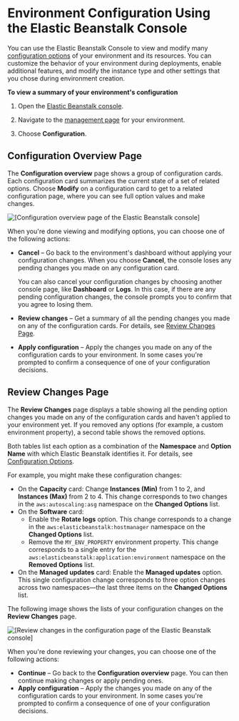 # Environment Configuration Using the Elastic Beanstalk Console<a name="environments-cfg-console"></a>

You can use the Elastic Beanstalk Console to view and modify many [configuration options](command-options.md) of your environment and its resources\. You can customize the behavior of your environment during deployments, enable additional features, and modify the instance type and other settings that you chose during environment creation\.

**To view a summary of your environment's configuration**

1. Open the [Elastic Beanstalk console](https://console.aws.amazon.com/elasticbeanstalk)\.

1. Navigate to the [management page](environments-console.md) for your environment\.

1. Choose **Configuration**\.

## Configuration Overview Page<a name="environments-cfg-console.overview"></a>

The **Configuration overview** page shows a group of configuration cards\. Each configuration card summarizes the current state of a set of related options\. Choose **Modify** on a configuration card to get to a related configuration page, where you can see full option values and make changes\.

![\[Configuration overview page of the Elastic Beanstalk console\]](http://docs.aws.amazon.com/elasticbeanstalk/latest/dg/images/environments-cfg-console.overview.png)

When you're done viewing and modifying options, you can choose one of the following actions:
+ **Cancel** – Go back to the environment's dashboard without applying your configuration changes\. When you choose **Cancel**, the console loses any pending changes you made on any configuration card\.

  You can also cancel your configuration changes by choosing another console page, like **Dashboard** or **Logs**\. In this case, if there are any pending configuration changes, the console prompts you to confirm that you agree to losing them\.
+ **Review changes** – Get a summary of all the pending changes you made on any of the configuration cards\. For details, see [Review Changes Page](#environments-cfg-console.review)\.
+ **Apply configuration** – Apply the changes you made on any of the configuration cards to your environment\. In some cases you're prompted to confirm a consequence of one of your configuration decisions\.

## Review Changes Page<a name="environments-cfg-console.review"></a>

The **Review Changes** page displays a table showing all the pending option changes you made on any of the configuration cards and haven't applied to your environment yet\. If you removed any options \(for example, a custom environment property\), a second table shows the removed options\.

Both tables list each option as a combination of the **Namespace** and **Option Name** with which Elastic Beanstalk identifies it\. For details, see [Configuration Options](command-options.md)\.

For example, you might make these configuration changes:
+ On the **Capacity** card: Change **Instances \(Min\)** from 1 to 2, and **Instances \(Max\)** from 2 to 4\. This change corresponds to two changes in the `aws:autoscaling:asg` namespace on the **Changed Options** list\.
+ On the **Software** card:
  + Enable the **Rotate logs** option\. This change corresponds to a change in the `aws:elasticbeanstalk:hostmanager` namespace on the **Changed Options** list\.
  + Remove the `MY_ENV_PROPERTY` environment property\. This change corresponds to a single entry for the `aws:elasticbeanstalk:application:environment` namespace on the **Removed Options** list\.
+ On the **Managed updates** card: Enable the **Managed updates** option\. This single configuration change corresponds to three option changes across two namespaces—the last three items on the **Changed Options** list\.

The following image shows the lists of your configuration changes on the **Review Changes** page\.

![\[Review changes in the configuration page of the Elastic Beanstalk console\]](http://docs.aws.amazon.com/elasticbeanstalk/latest/dg/images/environments-cfg-console.review.png)

When you're done reviewing your changes, you can choose one of the following actions:
+ **Continue** – Go back to the **Configuration overview** page\. You can then continue making changes or apply pending ones\.
+ **Apply configuration** – Apply the changes you made on any of the configuration cards to your environment\. In some cases you're prompted to confirm a consequence of one of your configuration decisions\.